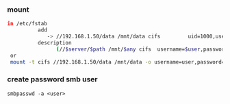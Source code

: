 ### mount
```bash
in /etc/fstab
          add
             -> //192.168.1.50/data /mnt/data cifs         uid=1000,username=user,password=123456,iocharset=utf8
          description
                (//$server/$path /mnt/$any cifs  username=$user,password=$password,iocharset=utf8)
 or
 mount -t cifs //192.168.1.50/data /mnt/data -o username=user,password=123456,iocharset=utf8
```                
### create password smb user
```nginx
smbpasswd -a <user>
```
